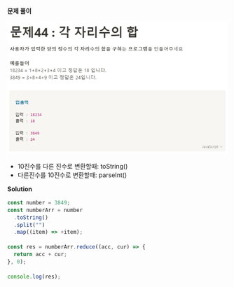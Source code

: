 **문제 풀이**

![이미지](../assets/images/result_44.PNG)

- 10진수를 다른 진수로 변환할때: toString()
- 다른진수를 10진수로 변환할때: parseInt()

**Solution**

```javascript
const number = 3849;
const numberArr = number
  .toString()
  .split("")
  .map((item) => +item);

const res = numberArr.reduce((acc, cur) => {
  return acc + cur;
}, 0);

console.log(res);
```
